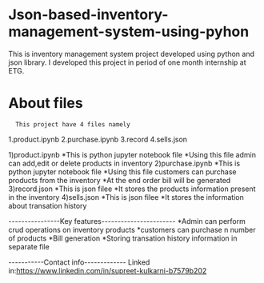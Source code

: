 # Json-based-inventory-management-system-using-pyhon
This is inventory management system project developed using python and json library.
 I developed this project in period of one month internship at ETG.
# About files
      This project have 4 files namely
 1.product.ipynb
 2.purchase.ipynb
 3.record
 4.sells.json
 
 1)product.ipynb
     *This is python jupyter notebook file
     *Using this file admin can add,edit or delete products in inventory
  2)purchase.ipynb
     *This is python jupyter notebook file
     *Using this file customers can purchase products from the inventory
     *At the end order bill will be generated
  3)record.json
     *This is json filee
     *It stores the products information present in the inventory
  4)sells.json
     *This is json filee
     *It stores the information about transation history

----------------Key features-----------------------
    *Admin can perform crud operations on inventory products
    *customers can purchase n number of products
    *Bill generation
    *Storing transation history information in separate file

-----------Contact info-------------
Linked in:https://www.linkedin.com/in/supreet-kulkarni-b7579b202
